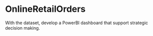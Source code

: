 # OnlineRetailOrders
With the dataset, develop a PowerBI dashboard that support strategic decision making.
